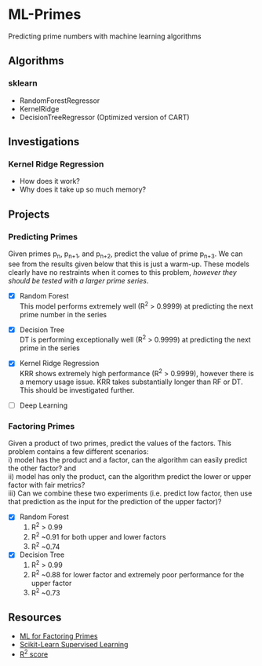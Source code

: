 # ML-Primes
Predicting prime numbers with machine learning algorithms

## Algorithms
### sklearn
 - RandomForestRegressor
 - KernelRidge
 - DecisionTreeRegressor (Optimized version of CART)
 
## Investigations
### Kernel Ridge Regression
 - How does it work?
 - Why does it take up so much memory?

## Projects
### Predicting Primes
Given primes p<sub>n</sub>, p<sub>n+1</sub>, and p<sub>n+2</sub>, predict the value of prime p<sub>n+3</sub>. We can see from the results given below that this is just a warm-up. These models clearly have no restraints when it comes to this problem, *however they should be tested with a larger prime series*.
 - [x] Random Forest   
     This model performs extremely well (R<sup>2</sup> > 0.9999) at predicting the next prime number in the series
 - [x] Decision Tree  
     DT is performing exceptionally well (R<sup>2</sup> > 0.9999) at predicting the next prime in the series
 - [x] Kernel Ridge Regression  
     KRR shows extremely high performance (R<sup>2</sup> > 0.9999), however there is a memory usage issue. KRR takes substantially longer than RF or DT. This should be investigated further.  
 - [ ] Deep Learning
 

### Factoring Primes
Given a product of two primes, predict the values of the factors.  This problem contains a few different scenarios:   
i) model has the product and a factor, can the algorithm can easily predict the other factor? and   
ii) model has only the product, can the algorithm predict the lower or upper factor with fair metrics?   
iii) Can we combine these two experiments (i.e. predict low factor, then use that prediction as the input for the prediction of the upper factor)?
 - [x] Random Forest  
   1) R<sup>2</sup> > 0.99  
   2) R<sup>2</sup> ~0.91 for both upper and lower factors
   3) R<sup>2</sup> ~0.74      
 - [x] Decision Tree  
   1) R<sup>2</sup> > 0.99  
   2) R<sup>2</sup> ~0.88 for lower factor and extremely poor performance for the upper factor
   3) R<sup>2</sup> ~0.73
## Resources
 - [ML for Factoring Primes](https://www.datasciencecentral.com/profiles/blogs/factoring-massive-numbers-a-new-machine-learning-approach)
 - [Scikit-Learn Supervised Learning](https://scikit-learn.org/stable/supervised_learning.html#supervised-learning)
 - [R<sup>2</sup> score](https://scikit-learn.org/stable/modules/model_evaluation.html#r2-score)
